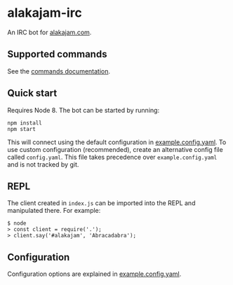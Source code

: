# alakajam-irc
An IRC bot for [alakajam.com](alakajam.com).

## Supported commands
See the [commands documentation](https://github.com/alakajam-team/alakajam-irc/blob/master/docs/commands.md).

## Quick start

Requires Node 8. The bot can be started by running:

    npm install
    npm start

This will connect using the default configuration in [example.config.yaml](https://github.com/alakajam-team/alakajam-irc/blob/master/example.config.yaml). To use custom configuration (recommended), create an alternative config file called `config.yaml`. This file takes precedence over `example.config.yaml` and is not tracked by git.

## REPL
The client created in `index.js` can be imported into the REPL and manipulated there. For example:

    $ node
    > const client = require('.');
    > client.say('#alakajam', 'Abracadabra');

## Configuration
Configuration options are explained in [example.config.yaml](https://github.com/alakajam-team/alakajam-irc/blob/master/example.config.yaml).
